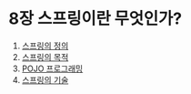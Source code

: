# 8장 스프링이란 무엇인가?

1. [스프링의 정의](./01.md)
2. [스프링의 목적](./02.md)
3. [POJO 프로그래밍](./03.md)
4. [스프링의 기술](./04.md)
